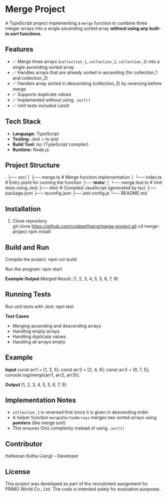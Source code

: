 # Merge Project
A TypeScript project implementing a `merge` function to combine three integer arrays into a single ascending sorted array **without using any built-in sort functions**.

## Features
- ✅ Merge three arrays (`collection_1`, `collection_2`, `collection_3`) into a single ascending sorted array
- ✅ Handles arrays that are already sorted in ascending (for collection_1 and collection_2)
- ✅ Handles array sorted in descending (collection_3) by reversing before merge
- ✅ Supports duplicate values
- ✅ Implemented without using `.sort()`
- ✅ Unit tests included (Jest)

## Tech Stack
- **Language:** TypeScript
- **Testing:** Jest + ts-jest
- **Build Tool:** tsc (TypeScript compiler)
- **Runtime:** Node.js

## Project Structure
.
├── src/
│   ├── merge.ts        # Merge function implementation
│   └── index.ts        # Entry point for running the function
├── __tests__/
│   └── merge.test.ts   # Unit tests using Jest
├── dist/               # Compiled JavaScript (generated by tsc)
├── package.json
├── tsconfig.json
├── jest.config.js
└── README.md

## Installation
1. Clone repository  
   git clone https://github.com/codewithjang/merge-project.git
   cd merge-project
   npm install

## Build and Run
Compile the project:
   npm run build

Run the program:
   npm start

**Example Output**
Merged Result: [1, 2, 3, 4, 5, 5, 6, 7, 9]

## Running Tests
Run unit tests with Jest:
   npm test

**Test Cases**
- Merging ascending and descending arrays
- Handling empty arrays
- Handling duplicate values
- Handling all arrays empty

## Example
**Input**
const arr1 = [1, 3, 5];
const arr2 = [2, 4, 6];
const arr3 = [9, 7, 5];
console.log(merge(arr1, arr2, arr3));

**Output**
[1, 2, 3, 4, 5, 5, 6, 7, 9]

## Implementation Notes
- `collection_3` is reversed first since it is given in descending order
- A helper function `merge2SortedArrays` merges two sorted arrays using **pointers** (like merge sort)
- This ensures O(n) complexity instead of using `.sort()`

## Contributor
Hafeezan Kutha (Jang) – Developer

## License
This project was developed as part of the recruitment assignment for PRIMO World Co., Ltd.
The code is intended solely for evaluation purposes.
